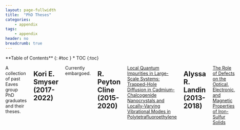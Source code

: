 ```yaml
---
layout: page-fullwidth
title:  "PhD Theses"
categories:
    - appendix
tags:
    - appendix
header: no
breadcrumb: true
---
```

<div class="row">
<div class="medium-4 medium-push-8 columns" markdown="1">
<div class="panel radius" markdown="1">
**Table of Contents**
{: #toc }
*  TOC
{:toc}
</div>
</div><!-- /.medium-4.columns -->

<div class="medium-8 medium-pull-4 columns" markdown="1">

A collection of past Eaves group PhD graduates and their theses.  

## Kori E. Smyser (2017-2022)

Currently embargoed.

## R. Peyton Cline (2015-2020)

<a class="theses" href="/Manuals/assets/files/theses/R_Peyton_Cline.pdf">Local Quantum Impurities in Large-Scale Systems: Trapped-Hole Diffusion in Cadmium-Chalcogenide Nanocrystals and Locally-Varying Vibrational Modes in Polytetrafluoroethylene</a>

## Alyssa R. Landin (2013-2018)

<a class="theses" href="/Manuals/assets/files/theses/Alyssa_Landin.pdf">The Role of Defects on the Optical, Electronic, and Magnetic Properties of Iron-Sulfur Solids</a>

## Steven E. Strong (2012-2017)

<a class="theses" href="/Manuals/assets/files/theses/Steve_Strong.pdf">Molecular Dynamics in Mesoscopic Equilibrium and Nonequilibrium Systems with Applications in Sustainability</a>

## Paul Emery Teichen (2009-2015)

<a class="theses" href="/Manuals/assets/files/theses/Paul_Teichen.pdf">Multielectron Dynamics of Singlet Fission in the Condensed Phase</a>

## Joseph H.J. Ostrowski (2009-2014)

<a class="theses" href="/Manuals/assets/files/theses/Joe_Ostrowski.pdf">Tunable Surface Hydrophobicity and Fluid Transport through Nanoporous Membranes</a>


